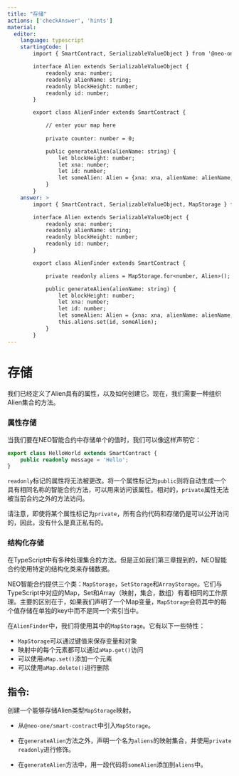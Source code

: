 ```yaml
---
title: "存储"
actions: ['checkAnswer', 'hints']
material: 
  editor:
    language: typescript
    startingCode: |
        import { SmartContract, SerializableValueObject } from '@neo-one/smart-contract';

        interface Alien extends SerializableValueObject {
            readonly xna: number;
            readonly alienName: string;
            readonly blockHeight: number;
            readonly id: number;
        }

        export class AlienFinder extends SmartContract {

            // enter your map here
            
            private counter: number = 0; 

            public generateAlien(alienName: string) {
                let blockHeight: number;
                let xna: number;
                let id: number;
                let someAlien: Alien = {xna: xna, alienName: alienName, blockHeight: blockHeight, id: id};
            }
        }
    answer: > 
        import { SmartContract, SerializableValueObject, MapStorage } from '@neo-one/smart-contract';

        interface Alien extends SerializableValueObject {
            readonly xna: number;
            readonly alienName: string;
            readonly blockHeight: number;
            readonly id: number;
        }

        export class AlienFinder extends SmartContract {

            private readonly aliens = MapStorage.for<number, Alien>();

            public generateAlien(alienName: string) {
                let blockHeight: number;
                let xna: number;
                let id: number;
                let someAlien: Alien = {xna: xna, alienName: alienName, blockHeight: blockHeight, id: id};
                this.aliens.set(id, someAlien);
            }
        }
---
```

# 存储

我们已经定义了Alien具有的属性，以及如何创建它。现在，我们需要一种组织Alien集合的方法。

### 属性存储

当我们要在NEO智能合约中存储单个的值时，我们可以像这样声明它：

```typescript
export class HelloWorld extends SmartContract {
    public readonly message = 'Hello';
}
```

`readonly`标记的属性将无法被更改。将一个属性标记为`public`则将自动生成一个具有相同名称的智能合约方法，可以用来访问该属性。相对的，`private`属性无法被当前合约之外的方法访问。

请注意，即使将某个属性标记为`private`，所有合约代码和存储仍是可以公开访问的，因此，没有什么是真正私有的。

### 结构化存储

在TypeScript中有多种处理集合的方法。但是正如我们第三章提到的，NEO智能合约使用特定的结构化类来存储数据。

NEO智能合约提供三个类：`MapStorage`，`SetStorage`和`ArrayStorage`。它们与TypeScript中对应的Map，Set和Array（映射，集合，数组）有着相同的工作原理。主要的区别在于，如果我们声明了一个Map变量，`MapStorage`会将其中的每个值存储在单独的key中而不是同一个索引当中。

在`AlienFinder`中，我们将使用其中的`MapStorage`。它有以下一些特性：

- `MapStorage`可以通过键值来保存变量和对象
- 映射中的每个元素都可以通过`aMap.get()`访问
- 可以使用`aMap.set()`添加一个元素
- 可以使用`aMap.delete()`进行删除


## 指令: 

创建一个能够存储Alien类型`MapStorage`映射。

- 从`@neo-one/smart-contract`中引入`MapStorage`。

- 在`generateAlien`方法之外，声明一个名为`aliens`的映射集合，并使用`private readonly`进行修饰。

- 在`generateAlien`方法中，用一段代码将`someAlien`添加到`aliens`中。
